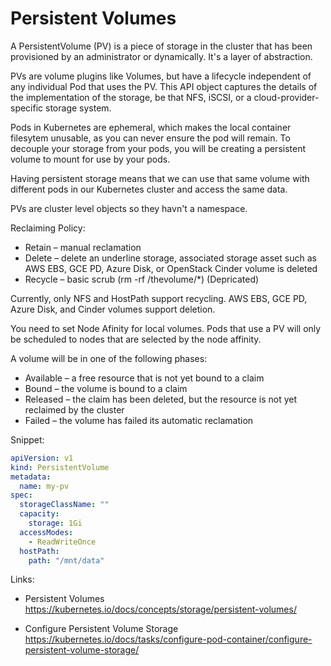 # Persistent Volumes

A PersistentVolume (PV) is a piece of storage in the cluster that has been provisioned by an administrator or dynamically. It's a layer of abstraction.

PVs are volume plugins like Volumes, but have a lifecycle independent of any individual Pod that uses the PV. This API object captures the details of the implementation of the storage, be that NFS, iSCSI, or a cloud-provider-specific storage system.

Pods in Kubernetes are ephemeral, which makes the local container filesytem unusable, as you can never ensure the pod will remain. To decouple your storage from your pods, you will be creating a persistent volume to mount for use by your pods.

Having persistent storage means that we can use that same volume with different pods in our Kubernetes cluster and access the same data.

PVs are cluster level objects so they havn't a namespace.

Reclaiming Policy:
- Retain – manual reclamation
- Delete – delete an underline storage, associated storage asset such as AWS EBS, GCE PD, Azure Disk, or OpenStack Cinder volume is deleted
- Recycle – basic scrub (rm -rf /thevolume/*) (Depricated)

Currently, only NFS and HostPath support recycling. AWS EBS, GCE PD, Azure Disk, and Cinder volumes support deletion.

You need to  set Node Afinity for local volumes. Pods that use a PV will only be scheduled to nodes that are selected by the node affinity.

A volume will be in one of the following phases:
- Available – a free resource that is not yet bound to a claim
- Bound – the volume is bound to a claim
- Released – the claim has been deleted, but the resource is not yet reclaimed by the cluster
- Failed – the volume has failed its automatic reclamation

Snippet:
```yaml
apiVersion: v1
kind: PersistentVolume
metadata:
  name: my-pv
spec:
  storageClassName: ""
  capacity:
    storage: 1Gi
  accessModes:
    - ReadWriteOnce
  hostPath:
    path: "/mnt/data"
```

Links:
- Persistent Volumes
https://kubernetes.io/docs/concepts/storage/persistent-volumes/

- Configure Persistent Volume Storage
https://kubernetes.io/docs/tasks/configure-pod-container/configure-persistent-volume-storage/